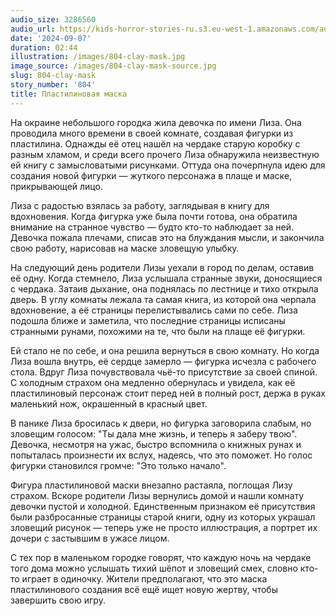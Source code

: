 ```yaml
---
audio_size: 3286560
audio_url: https://kids-horror-stories-ru.s3.eu-west-1.amazonaws.com/audio/804-clay-mask.mp3
date: '2024-09-07'
duration: 02:44
illustration: /images/804-clay-mask.jpg
image_source: /images/804-clay-mask-source.jpg
slug: 804-clay-mask
story_number: '804'
title: Пластилиновая маска
---
```


На окраине небольшого городка жила девочка по имени Лиза. Она проводила много времени в своей комнате, создавая фигурки из пластилина. Однажды её отец нашёл на чердаке старую коробку с разным хламом, и среди всего прочего Лиза обнаружила неизвестную ей книгу с замысловатыми рисунками. Оттуда она почерпнула идею для создания новой фигурки — жуткого персонажа в плаще и маске, прикрывающей лицо. 

Лиза с радостью взялась за работу, заглядывая в книгу для вдохновения. Когда фигурка уже была почти готова, она обратила внимание на странное чувство — будто кто-то наблюдает за ней. Девочка пожала плечами, списав это на блуждания мысли, и закончила свою работу, нарисовав на маске зловещую улыбку. 

На следующий день родители Лизы уехали в город по делам, оставив её одну. Когда стемнело, Лиза услышала странные звуки, доносящиеся с чердака. Затаив дыхание, она поднялась по лестнице и тихо открыла дверь. В углу комнаты лежала та самая книга, из которой она черпала вдохновение, а её страницы перелистывались сами по себе. Лиза подошла ближе и заметила, что последние страницы исписаны странными рунами, похожими на те, что были на плаще её фигурки.

Ей стало не по себе, и она решила вернуться в свою комнату. Но когда Лиза вошла внутрь, её сердце замерло — фигурка исчезла с рабочего стола. Вдруг Лиза почувствовала чьё-то присутствие за своей спиной. С холодным страхом она медленно обернулась и увидела, как её пластилиновый персонаж стоит перед ней в полный рост, держа в руках маленький нож, окрашенный в красный цвет.

В панике Лиза бросилась к двери, но фигурка заговорила слабым, но зловещим голосом: "Ты дала мне жизнь, и теперь я заберу твою". Девочка, несмотря на ужас, быстро вспомнила о книжных рунах и попыталась произнести их вслух, надеясь, что это поможет. Но голос фигурки становился громче: "Это только начало".

Фигура пластилиновой маски внезапно растаяла, поглощая Лизу страхом. Вскоре родители Лизы вернулись домой и нашли комнату девочки пустой и холодной. Единственным признаком её присутствия были разбросанные страницы старой книги, одну из которых украшал зловещий рисунок — теперь уже не просто иллюстрация, а портрет их дочери с застывшим в ужасе лицом.

С тех пор в маленьком городке говорят, что каждую ночь на чердаке того дома можно услышать тихий шёпот и зловещий смех, словно кто-то играет в одиночку. Жители предполагают, что это маска пластилинового создания всё ещё ищет новую жертву, чтобы завершить свою игру.